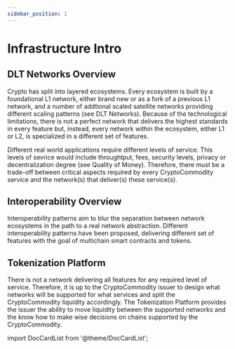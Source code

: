 ```yaml
---
sidebar_position: 1
---
```


# Infrastructure Intro


## DLT Networks Overview

Crypto has split into layered ecosystems. Every ecosystem is built by a foundational L1 network, either brand new or as a fork of a previous L1 network, and a number of addtional scaled satellite networks providing different scaling patterns (see DLT Networks). Because of the technological limitations, there is not a perfect network that delivers the highest standards in every feature but, instead, every network within the ecosystem, either L1 or L2, is specialized in a different set of features. 

Different real world applications require different levels of service. This levels of sevrice would include throughtput, fees, security levels, privacy or decentralization degree (see Quality of Money). Therefore, there must be a trade-off between critical aspects required by every CryptoCommodity service and the network(s) that deliver(s) these service(s).

## Interoperability Overview

Interoperability patterns aim to blur the separation between network ecosystems in the path to a real network abstraction. Different interoperability patterns have been proposed, delivering different set of features with the goal of multichain smart contracts and tokens.

## Tokenization Platform

There is not a network delivering all features for any required level of service. Therefore, it is up to the CryptoCommodity issuer to design what networks will be supported for what services and split the CryptoCommodity liquidity accordingly. The Tokenization Platform provides the issuer the ability to move liquidity between the supported networks and the know how to make wise decisions on chains supported by the CryptoCommodity.

import DocCardList from '@theme/DocCardList';

<DocCardList />